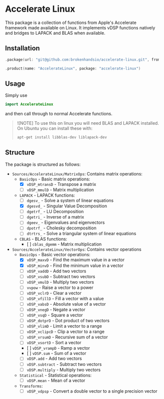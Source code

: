 # Accelerate Linux

This package is a collection of functions from Apple's Accelerate framework made available on Linux. It implements vDSP functions natively and bridges to LAPACK and BLAS when available.

## Installation

```swift
.package(url: "git@github.com:brokenhandsio/accelerate-linux.git", from: "main")
```

```swift
.product(name: "AccelerateLinux", package: "accelerate-linux")
```

## Usage

Simply use

```swift
import AccelerateLinux
```

and then call through to normal Accelerate functions. 

> ![NOTE]
> To use this on linux you will need BLAS and LAPACK installed. On Ubuntu you can install these with:
>```bash
> apt-get install libblas-dev liblapack-dev
>```

## Structure 

The package is structured as follows:

- `Sources/AccelerateLinux/MatrixOps`: Contains matrix operations:
    - `BasicOps` - Basic matrix operations:
        - [x] `vDSP_mtransD` - Transpose a matrix
        - [ ] `vDSP_mmulD` - Matrix multiplication
    - `LAPACK` - LAPACK functions:
        - [ ] `dgesv_` - Solve a system of linear equations
        - [x] `dgesvd_` - Singular Value Decomposition
        - [ ] `dgetrf_` - LU Decomposition
        - [ ] `dgetri_` - Inverse of a matrix
        - [ ] `dgeev_` - Eigenvalues and eigenvectors
        - [ ] `dpotrf_` - Cholesky decomposition
        - [ ] `dtrtrs_` - Solve a triangular system of linear equations
    - `CBLAS` - BLAS functions:
        - [ ] `cblas_dgemm` - Matrix multiplication
- `Sources/AccelerateLinux/VectorOps`: Contains vector operations
    - `BasicOps` - Basic vector operations:
        - [x] `vDSP_maxvD` - Find the maximum value in a vector
        - [x] `vDSP_minvD` - Find the minimum value in a vector
        - [ ] `vDSP_vaddD` - Add two vectors
        - [ ] `vDSP_vsubD` - Subtract two vectors
        - [ ] `vDSP_vmulD` - Multiply two vectors
        - [ ] `vvpow` - Raise a vector to a power
        - [ ] `vDSP_vclrD` - Clear a vector
        - [ ] `vDSP_vfillD` - Fill a vector with a value
        - [ ] `vDSP_vabsD` - Absolute value of a vector
        - [ ] `vDSP_vnegD` - Negate a vector
        - [ ] `vDSP_vsqD` - Square a vector
        - [ ] `vDSP_dotprD` - Dot product of two vectors
        - [ ] `vDSP_vlimD` - Limit a vector to a range
        - [ ] `vDSP_vclipcD` - Clip a vector to a range
        - [ ] `vDSP_vrsumD` - Recursive sum of a vector
        - [ ] `vDSP_vsortD` - Sort a vector
        - [ ] `vDSP_vrampD` - Ramp a vector
        - [ ] `vDSP.sum` - Sum of a vector
        - [ ] `vDSP.add` - Add two vectors
        - [ ] `vDSP.subtract` - Subtract two vectors
        - [ ] `vDSP.multiply` - Multiply two vectors
    - `Statistical` - Statistical operations:
        - [ ] `vDSP.mean` - Mean of a vector
    - `Transforms`:
        - [ ] `vDSP_vdpsp` - Convert a double vector to a single precision vector
